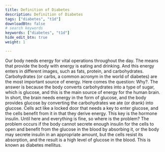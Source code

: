```yaml
---
title: Definition of Diabetes
description: Definition of Diabetes
tags: ["diabetes", "t1d"]
downloadBtn: false
# search keywords
keywords: ["diabetes", "t1d"]
hide_edit_btn: true
weight: 1

---
```

Our body needs energy for vital operations throughout the day. The means that provide the body with energy is eating and drinking. And this energy enters in different images, such as fats, protein, and carbohydrates.
Carbohydrates (or carbs, a common acronym in the world of diabetes) are the most important source of energy. Here comes the question: Why?. The answer is because the body converts carbohydrates into a type of sugar, which is glucose, and this is the main source of energy for the human brain.
In short, the brain needs energy in the form of glucose, and the body provides glucose by converting the carbohydrates we ate (or drank) into glucose.
Cells act like a locked door that needs a key to enter glucose, and the cells benefit from it in that they derive energy. This key is the hormone insulin.
Until here and everything is fine, so where is the problem?
The problem occurs if the body cannot secrete enough insulin for the cells to open and benefit from the glucose in the blood by absorbing it, or the body may secrete insulin in an appropriate amount, but the cells resist its absorption, and the result is a high level of glucose in the blood. This is known as diabetes mellitus.
